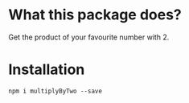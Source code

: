 # What this package does?

Get the product of your favourite number with 2.

# Installation 
 `npm i multiplyByTwo --save`